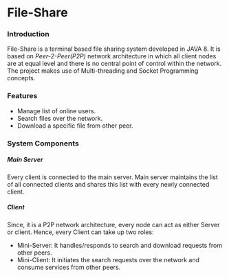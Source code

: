 # File-Share
### Introduction ###
File-Share is a terminal based file sharing system developed in JAVA 8. It is based on *Peer-2-Peer(P2P)* network architecture in which all client nodes are at equal level and there is no central point of control within the network. The project makes use of Multi-threading and Socket Programming concepts.

### Features ###
* Manage list of online users.
* Search files over the network.
* Download a specific file from other peer.

### System Components ###
##### Main Server #####
Every client is connected to the main server. Main server maintains the list of all connected clients and shares this list with every newly connected client.
##### Client #####
Since, it is a P2P network architecture, every node can act as either Server or client. Hence, every Client can take up two roles:
* Mini-Server: It handles/responds to search and download requests from other peers.
* Mini-Client: It initiates the search requests over the network and consume services from other peers.
